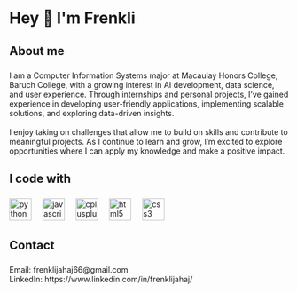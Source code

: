 <h1 align="left">Hey 👋 I'm Frenkli</h1>

###

<h2 align="left">About me</h2>

###

<p align="left">I am a Computer Information Systems major at Macaulay Honors College, Baruch College, with a growing interest in AI development, data science, and user experience. Through internships and personal projects, I’ve gained experience in developing user-friendly applications, implementing scalable solutions, and exploring data-driven insights.<br><br>I enjoy taking on challenges that allow me to build on skills and contribute to meaningful projects. As I continue to learn and grow, I’m excited to explore opportunities where I can apply my knowledge and make a positive impact.</p>

###

<h2 align="left">I code with</h2>

###

<div align="left">
  <img src="https://cdn.jsdelivr.net/gh/devicons/devicon/icons/python/python-original.svg" height="40" alt="python logo"  />
  <img width="12" />
  <img src="https://cdn.jsdelivr.net/gh/devicons/devicon/icons/javascript/javascript-original.svg" height="40" alt="javascript logo"  />
  <img width="12" />
  <img src="https://cdn.jsdelivr.net/gh/devicons/devicon/icons/cplusplus/cplusplus-original.svg" height="40" alt="cplusplus logo"  />
  <img width="12" />
  <img src="https://cdn.jsdelivr.net/gh/devicons/devicon/icons/html5/html5-original.svg" height="40" alt="html5 logo"  />
  <img width="12" />
  <img src="https://cdn.jsdelivr.net/gh/devicons/devicon/icons/css3/css3-original.svg" height="40" alt="css3 logo"  />
</div>

###

<h2 align="left">Contact</h2>

###

<p align="left">Email: frenklijahaj66@gmail.com<br>LinkedIn: https://www.linkedin.com/in/frenklijahaj/</p>

###
